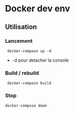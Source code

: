 # Docker dev env

## Utilisation

### Lancement
``` docker-compose up -d```
- -d pour detacher la console

### Build / rebuild
``` docker-compose build```

### Stop
```docker-compose down```

